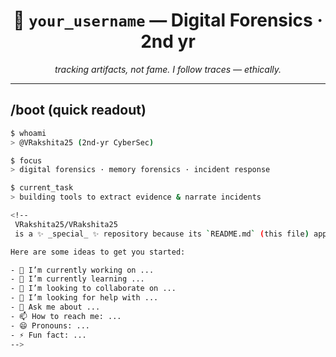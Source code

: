<!-- ══════════════════════════════════════════════
     PROFILE: forensic terminal — creative layout
     For a 2nd-yr CyberSec student focused on Digital Forensics
   ══════════════════════════════════════════════-->

<h1 align="center">🔎 <code>your_username</code> — Digital Forensics · 2nd yr</h1>
<p align="center"><i>tracking artifacts, not fame. I follow traces — ethically.</i></p>

---

## /boot (quick readout)
```bash
$ whoami
> @VRakshita25 (2nd-yr CyberSec)

$ focus
> digital forensics · memory forensics · incident response

$ current_task
> building tools to extract evidence & narrate incidents

<!--
 VRakshita25/VRakshita25
 is a ✨ _special_ ✨ repository because its `README.md` (this file) appears on your GitHub profile.

Here are some ideas to get you started:

- 🔭 I’m currently working on ...
- 🌱 I’m currently learning ...
- 👯 I’m looking to collaborate on ...
- 🤔 I’m looking for help with ...
- 💬 Ask me about ...
- 📫 How to reach me: ...
- 😄 Pronouns: ...
- ⚡ Fun fact: ... 
-->
